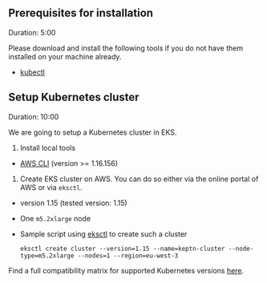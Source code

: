 
## Prerequisites for installation
Duration: 5:00

Please download and install the following tools if you do not have them installed on your machine already.

- [kubectl](https://kubernetes.io/docs/tasks/tools/install-kubectl/)

## Setup Kubernetes cluster
Duration: 10:00

We are going to setup a Kubernetes cluster in EKS.

1. Install local tools
  - [AWS CLI](https://docs.aws.amazon.com/cli/latest/userguide/cli-chap-install.html) (version >= 1.16.156)

1. Create EKS cluster on AWS. You can do so either via the online portal of AWS or via `eksctl`.
  - version 1.15 (tested version: 1.15)
  - One `m5.2xlarge` node
  - Sample script using [eksctl](https://eksctl.io/introduction/#installation) to create such a cluster

    ```
    eksctl create cluster --version=1.15 --name=keptn-cluster --node-type=m5.2xlarge --nodes=1 --region=eu-west-3
    ```

Find a full compatibility matrix for supported Kubernetes versions [here](https://keptn.sh/docs/0.6.0/installation/k8s-support/).
